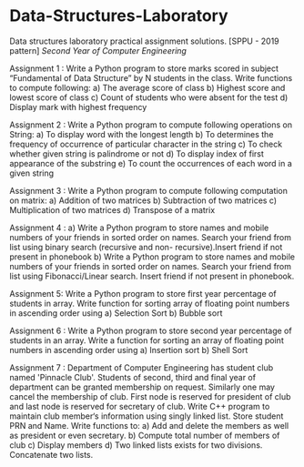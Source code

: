 # Data-Structures-Laboratory
Data structures laboratory practical assignment solutions.
[SPPU - 2019 pattern]
*Second Year of Computer Engineering*

Assignment 1 : 
Write a Python program to store marks scored in subject “Fundamental of Data Structure” by N students in the class. Write functions to compute following:
a) The average score of class
b) Highest score and lowest score of class
c) Count of students who were absent for the test
d) Display mark with highest frequency

Assignment 2 :
Write a Python program to compute following operations on String:
a) To display word with the longest length
b) To determines the frequency of occurrence of particular character in the string
c) To check whether given string is palindrome or not
d) To display index of first appearance of the substring
e) To count the occurrences of each word in a given string
 
Assignment 3 :
Write a Python program to compute following computation on matrix:
a) Addition of two matrices
b) Subtraction of two matrices 
c) Multiplication of two matrices 
d) Transpose of a matrix

Assignment 4 : 
a) Write a Python program to store names and mobile numbers of your friends in sorted order on names. Search your friend from list using binary search (recursive and non- recursive).Insert friend if not present in phonebook
b) Write a Python program to store names and mobile numbers of your friends in sorted order on names. Search your friend from list using Fibonacci/Linear search. Insert friend if not present in phonebook.

Assignment 5: 
Write a Python program to store first year percentage of students in array. Write function for sorting array of floating point numbers in ascending order using
a) Selection Sort
b) Bubble sort

Assignment 6 : 
Write a Python program to store second year percentage of students in an array. Write a function for sorting an array of floating point numbers in ascending order using
a) Insertion sort
b) Shell Sort 

Assignment 7 : 
Department of Computer Engineering has student club named 'Pinnacle Club'. Students of second, third and final year of department can be granted membership on request. Similarly one may cancel the membership of club. First node is reserved for president of club and last node is reserved for secretary of club. 
Write C++ program to maintain club member‘s information using singly linked list. Store student PRN and Name. Write functions to:
a) Add and delete the members as well as president or even secretary.
b) Compute total number of members of club
c) Display members
d) Two linked lists exists for two divisions. Concatenate two lists.
 
 
